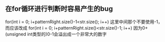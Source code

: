 ## 在for循环进行判断时容易产生的bug

for(int i = 0; i+patternRight.size()-1<str.size(); i++)
这里中间那个不要使用-1，而应该改成
for(int i = 0; i+patternRight.size()<str.size()-1; i++)
因为0+(unsigned int类型的)0-1会溢出成一个非常大的数字